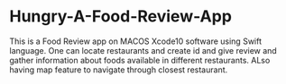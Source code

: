 # Hungry-A-Food-Review-App
This is a Food Review app on MACOS Xcode10 software using Swift language. One can locate restaurants and create id and give review and gather information about foods available in different restaurants. ALso having map feature to navigate through closest restaurant.
